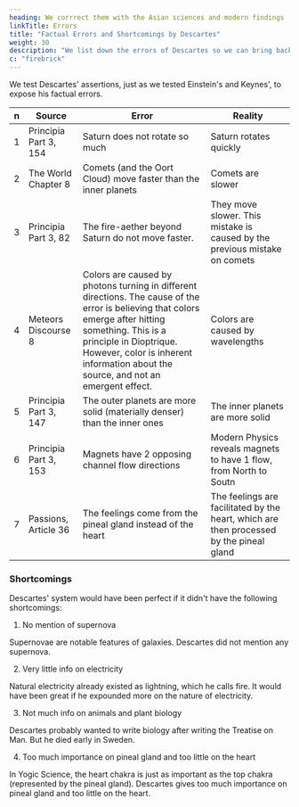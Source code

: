 ```yaml
---
heading: We corrrect them with the Asian sciences and modern findings
linkTitle: Errors
title: "Factual Errors and Shortcomings by Descartes"
weight: 30
description: "We list down the errors of Descartes so we can bring back an error-free Cartesian Science"
c: "firebrick"
---
```


We test Descartes' assertions, just as we tested Einstein's and Keynes', to expose his factual errors. 


n | Source | Error | Reality
--- | --- | --- | ---
1 | Principia Part 3, 154 | Saturn does not rotate so much | Saturn rotates quickly
2 | The World Chapter 8 | Comets (and the Oort Cloud) move faster than the inner planets | Comets are slower
3 | Principia Part 3, 82 | The fire-aether beyond Saturn do not move faster. | They move slower. This mistake is caused by the previous mistake on comets
4 | Meteors Discourse 8 | Colors are caused by photons turning in different directions. The cause of the error is believing that colors emerge after hitting something. This is a principle in Dioptrique. However, color is inherent information about the source, and not an emergent effect. | Colors are caused by wavelengths
5 | Principia Part 3, 147 | The outer planets are more solid (materially denser) than the inner ones | The inner planets are more solid
6 | Principia Part 3, 153 | Magnets have 2 opposing channel flow directions | Modern Physics reveals magnets to have 1 flow, from North to Soutn
7 | Passions, Article 36 | The feelings come from the pineal gland instead of the heart | The feelings are facilitated by the heart, which are then processed by the pineal gland


### Shortcomings

Descartes' system would have been perfect if it didn't have the following shortcomings:

1. No mention of supernova

Supernovae are notable features of galaxies. Descartes did not mention any supernova. 

2. Very little info on electricity

Natural electricity already existed as lightning, which he calls fire. It would have been great if he expounded more on the nature of electricity. 

3. Not much info on animals and plant biology

Descartes probably wanted to write biology after writing the Treatise on Man. But he died early in Sweden. 

4. Too much importance on pineal gland and too little on the heart

In Yogic Science, the heart chakra is just as important as the top chakra (represented by the pineal gland). Descartes gives too much importance on pineal gland and too little on the heart.

